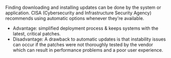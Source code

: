 Finding downloading and installing updates can be done by the system or application.
CISA (Cybersecurity and Infrastructure Security Agency) recommends using automatic options whenever they're available.
- Advantage: simplified deployment process & keeps systems with the latest, critical patches.
- Disadvantage: A drawback to automatic updates is that instability issues can occur if the patches were not thoroughly tested by the vendor which can result in performance problems and a poor user experience.